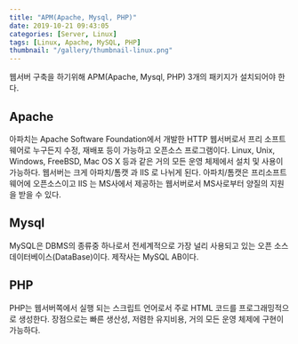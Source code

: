 ```yaml
---
title: "APM(Apache, Mysql, PHP)"
date: 2019-10-21 09:43:05
categories: [Server, Linux]
tags: [Linux, Apache, MySQL, PHP]
thumbnail: "/gallery/thumbnail-linux.png"
---
```


웹서버 구축을 하기위해 APM(Apache, Mysql, PHP) 3개의 패키지가 설치되어야 한다. 

<!-- more -->

## Apache
아파치는 Apache Software Foundation에서 개발한 HTTP 웹서버로서 프리 소프트웨어로 누구든지 수정, 재배포 등이 가능하고 오픈소스 프로그램이다. Linux, Unix, Windows, FreeBSD, Mac OS X 등과 같은 거의 모든 운영 체제에서 설치 및 사용이 가능하다. 웹서버는 크게 아파치/톰캣 과 IIS 로 나뉘게 된다. 아파치/톰캣은 프리소프트웨어에 오픈소스이고 IIS 는 MS사에서 제공하는 웹서버로서 MS사로부터 양질의 지원을 받을 수 있다.

## Mysql
MySQL은 DBMS의 종류중 하나로서 전세계적으로 가장 널리 사용되고 있는 오픈 소스 데이터베이스(DataBase)이다. 제작사는 MySQL AB이다. 

## PHP
PHP는 웹서버쪽에서 실행 되는 스크립트 언어로서 주로 HTML 코드를 프로그래밍적으로 생성한다. 장점으로는 빠른 생산성, 저렴한 유지비용, 거의 모든 운영 체제에 구현이 가능하다.
